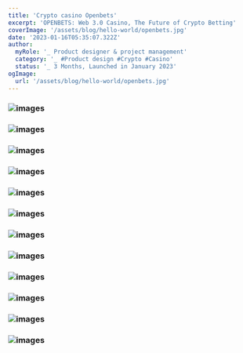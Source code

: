 ```yaml
---
title: 'Crypto casino Openbets'
excerpt: 'OPENBETS: Web 3.0 Casino, The Future of Crypto Betting'
coverImage: '/assets/blog/hello-world/openbets.jpg'
date: '2023-01-16T05:35:07.322Z'
author:
  myRole: '_ Product designer & project management'
  category: '_ #Product design #Crypto #Casino'
  status: '_ 3 Months, Launched in January 2023'
ogImage:
  url: '/assets/blog/hello-world/openbets.jpg'
---
```


### ![images](/assets/openbets/openbets-1.png "Openbets")
### ![images](/assets/openbets/openbets-2.png "Openbets")
### ![images](/assets/openbets/openbets-3.png "Openbets")
### ![images](/assets/openbets/openbets-4.png "Openbets")
### ![images](/assets/openbets/openbets-5.png "Openbets")
### ![images](/assets/openbets/openbets-6.png "Openbets")
### ![images](/assets/openbets/openbets-7.png "Openbets")
### ![images](/assets/openbets/openbets-8.png "Openbets")
### ![images](/assets/openbets/openbets-9.png "Openbets")
### ![images](/assets/openbets/openbets-10.png "Openbets")
### ![images](/assets/openbets/openbets-11.png "Openbets")
### ![images](/assets/openbets/openbets-12.png "Openbets")
